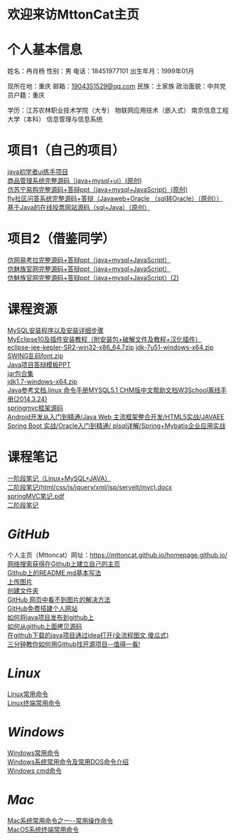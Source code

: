 # 欢迎来访MttonCat主页
# 个人基本信息
姓名：冉肖杨 性别：男     电话：18451977101      出生年月：1999年01月  

现所在地：重庆 邮箱：1904351529@qq.com  民族：土家族 政治面貌：中共党员户籍：重庆 

学历：江苏农林职业技术学院（大专） 物联网应用技术（嵌入式） 南京信息工程大学（本科） 信息管理与信息系统
# 项目1（自己的项目）
[java初学者ui练手项目](https://download.csdn.net/download/qq_44009745/66241997)<br/>
[商品管理系统完整源码（java+mysql+ui）(原创)](https://download.csdn.net/download/qq_44009745/11939695?spm=1001.2014.3001.5503)<br/>
[仿苏宁易购完整源码+答辩ppt（java+mysql+JavaScript）(原创)](https://download.csdn.net/download/qq_44009745/66124865)<br/>
[fly社区问答系统完整源码+答辩（Javaweb+Oracle （sql转Oracle）（原创））](https://download.csdn.net/download/qq_44009745/66215733)<br/>
[基于Java的在线投票网站源码（sql+Java）（原创）](https://download.csdn.net/download/qq_44009745/66267744)<br/>

# 项目2（借鉴同学）
[仿网易考拉完整源码+答辩ppt（java+mysql+JavaScript）](https://download.csdn.net/download/qq_44009745/66153684)<br/>
[仿魅族官网完整源码+答辩ppt（java+mysql+JavaScript）](https://download.csdn.net/download/qq_44009745/66173449)<br/>
[仿魅族官网完整源码+答辩ppt（java+mysql+JavaScript）(2)](https://download.csdn.net/download/qq_44009745/66224284)<br/>
# 课程资源
[MySQL安装程序以及安装详细步骤](https://download.csdn.net/download/qq_44009745/65539041)<br/>
[MyEclipse10及插件安装教程（附安装包+破解文件及教程+汉化插件）](https://download.csdn.net/download/qq_44009745/66087705)<br/>
[eclipse-jee-kepler-SR2-win32-x86_64.7zip](https://download.csdn.net/download/qq_44009745/65558590)
[jdk-7u51-windows-x64.zip](https://download.csdn.net/download/qq_44009745/65522160)<br/>
[SWING乱码font.zip](https://download.csdn.net/download/qq_44009745/66284930)<br/>
[Java项目答辩模板PPT](https://download.csdn.net/download/qq_44009745/66287036)<br/>
[jar包合集](https://download.csdn.net/download/qq_44009745/66081476)<br/>
[jdk1.7-windows-x64.zip](https://download.csdn.net/download/qq_44009745/66280042)<br/>
[Java参考文档.linux 命令手册MYSQL5.1 CHM版中文帮助文档W3School离线手册(2014.3.24)](https://download.csdn.net/download/qq_44009745/65567264)<br/>
[springmvc框架源码](https://download.csdn.net/download/qq_44009745/66219596)<br/>
[Android开发从入门到精通/Java Web 主流框架整合开发/HTML5实战/JAVAEE Spring Boot 实战/Oracle入门到精通/ plsql详解/Spring+Mybatis企业应用实战](https://download.csdn.net/download/qq_44009745/66257513)<br/>

# 课程笔记
[一阶段笔记（Linux+MySQL+JAVA）](https://download.csdn.net/download/qq_44009745/65522160)<br/>
[二阶段笔记(html/css/js/jquery/xml/jsp/servelt/mvc).docx](https://download.csdn.net/download/qq_44009745/66292124)<br/>
[springMVC笔记.pdf ](https://download.csdn.net/download/qq_44009745/66221067)<br/>
[二阶段笔记]()<br/>
# *GitHub*
个人主页（Mttoncat）网址：https://mttoncat.github.io/homepage.github.io/<br/>
[网络搜索获得在Github上建立自己的主页](https://www.cnblogs.com/fenggwsx/p/13192838.html)<br/>
[Github上的README.md基本写法](https://blog.csdn.net/weixin_42795141/article/details/89322823)<br/>
[上传图片](https://blog.csdn.net/hello_cmy/article/details/104611019)<br/>
[创建文件夹](https://blog.csdn.net/y_bccl27/article/details/87980986)<br/>
[GitHub 网页中看不到图片的解决方法](https://www.jianshu.com/p/01180d711b0d)<br/>
[GitHub免费搭建个人网站](https://www.jianshu.com/p/7124c5fe0fa7)<br/>
[如何将java项目发布到github上](https://blog.csdn.net/m0_37809911/article/details/89380098)<br/>
[如何从github上面拷贝源码](https://www.cnblogs.com/xing901022/p/4287064.html)<br/>
[在github下载的java项目通过idea打开(全流程图文,傻瓜式)](https://blog.csdn.net/m0_37961948/article/details/78161828)<br/>
[三分钟教你如何用Github找开源项目--值得一看!](https://blog.csdn.net/as480133937/article/details/105611577)<br/>
# *Linux*
[Linux常用命令](https://blog.csdn.net/qq_23329167/article/details/83856430/)<br/>
[Linux终端常用命令](https://blog.csdn.net/qq_44009745/article/details/122004211)<br/>
# *Windows*
[Windows常用命令](https://www.cnblogs.com/kekec/p/3662125.html)<br/>
[Windows系统常用命令及常用DOS命令介绍](https://jingyan.baidu.com/article/9f63fb916898e0c8400f0ef7.html)<br/>
[Windows cmd命令](https://blog.csdn.net/xjz729827161/article/details/78844606)<br/>
# *Mac*
[Mac系统常用命令之一--常用操作命令](https://www.cnblogs.com/alicecc/p/6757337.html?ivk_sa=1024320u)<br/>
[MacOS系统终端常用命令](https://zhuanlan.zhihu.com/p/126293387)<br/>


